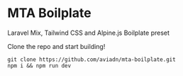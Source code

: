 # MTA Boilplate

Laravel Mix, Tailwind CSS and Alpine.js Boilplate preset

Clone the repo and start building!

```
git clone https://github.com/aviadn/mta-boilplate.git
npm i && npm run dev
```